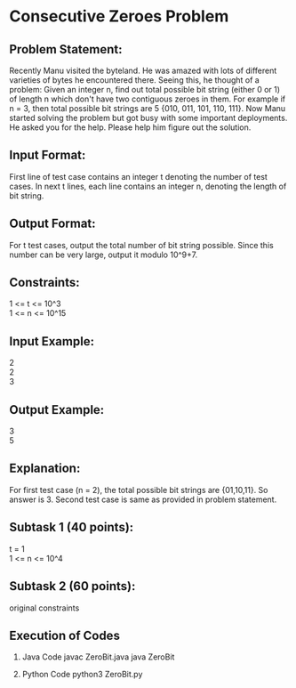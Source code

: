 Consecutive Zeroes Problem
==========================

## Problem Statement: ##

Recently Manu visited the byteland. He was amazed with lots of different varieties of bytes he
encountered there. Seeing this, he thought of a problem: Given an integer n, find out total possible bit string (either 0 or 1) of length n which don't have two contiguous zeroes in them. For example if n = 3, then total possible bit strings are 5 {010, 011, 101, 110, 111}. Now Manu started solving the problem but got busy with some important deployments. He asked you for the help. Please help him figure out the solution.

## Input Format: ##

First line of test case contains an integer t denoting the number of test cases.
In next t lines, each line contains an integer n, denoting the length of bit string.

## Output Format: ##

For t test cases, output the total number of bit string possible. Since this number can be very large, output it modulo 10^9+7.

## Constraints: ##

1 <= t <= 10^3 <br>
1 <= n <= 10^15

## Input Example: ##

2 <br>
2 <br>
3

## Output Example: ##

3 <br>
5

## Explanation: ##

For first test case (n = 2), the total possible bit strings are {01,10,11}. So answer is 3.
Second test case is same as provided in problem statement.

## Subtask 1 (40 points): ##

t = 1 <br>
1 <= n <= 10^4

## Subtask 2 (60 points): ##

original constraints


## Execution of Codes ##

1. Java Code 
    javac ZeroBit.java
    java ZeroBit

2. Python Code
    python3 ZeroBit.py
